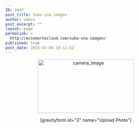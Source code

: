 ```yaml
---
ID: 1647
post_title: Suba una imagen
author: admin
post_excerpt: ""
layout: page
permalink: >
  http://ecosmartecloud.com/suba-una-imagen/
published: true
post_date: 2015-01-08 10:11:52
---
```

<p style="text-align: center"><a href="http://ecosmartecloud.com/wp-content/uploads/2013/05/camera_image2.jpg"><img class="alignnone size-medium wp-image-33" src="http://ecosmartecloud.com/wp-content/uploads/2013/05/camera_image2-300x168.jpg" alt="camera_image" width="300" height="168" /></a></p>
<p style="text-align: center">[gravityform id="3" name="Upload Photo"]</p>